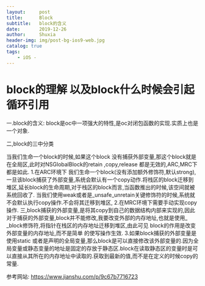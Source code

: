 ```yaml
---
layout:     post
title:      Block
subtitle:   block的含义
date:       2019-12-26
author:     Shuxia
header-img: img/post-bg-ios9-web.jpg
catalog: true
tags:
    - iOS -
---
```

# block的理解 以及block什么时候会引起循环引用
一.block的含义:
block是oc中一项强大的特性,是oc对闭包函数的实现.实质上也是一个对象.

二,block的三中分类

当我们生命一个block的时候,如果这个block 没有捕获外部变量,那这个block就是在全局区,此时对NSGlobalBlock的retain ,copy,release 都是无效的,ARC,MRC下都是如此.
1.在ARC环境下 我们生命一个block(没有添加额外修饰符,默认strong), 一旦该block捕获了外部变量,系统会默认有一个copy动作.将栈区的block迁移到堆区,延长block的生命周期,对于栈区的block而言,当函数推出的时候,该空间就被系统回收了.
当我们使用weak或者是_unsafe_unretain关键修饰符的时候,系统就不会默认执行copy操作.不会将其迁移到堆区,
2.在MRC环境下需要手动实现copy操作.
三,block捕获的外部变量,是将其copy到自己的数据结构内部来实现的,因此对于捕获的外部变量,block并不能修改,我要改变外部的内存地址,也就是使用_ _block修饰符,将指针在栈区的内存地址迁移到堆区,由此可见 block的作用是改变外部变量的内存地址,而不是简单 的使写操作生效.
3.如果block捕获的外部变量是使用static 或者是声明的全局变量,那么block是可以直接修改该外部变量的.因为全局变量或静态变量的地址是固定的存放于静态区.block在读取静态区的变量时是可以直接从其所在的内存地址中读取的.获取到最新的值,而不是在定义的时候copy的常量.



参考网站:
https://www.jianshu.com/p/9c67b7716723

